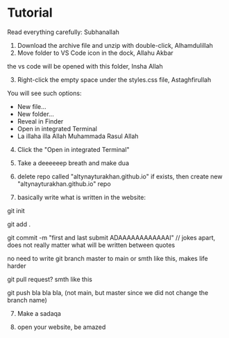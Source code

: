 # Tutorial

Read everything carefully: Subhanallah

1. Download the archive file and unzip with double-click, Alhamdulillah
2. Move folder to VS Code icon in the dock, Allahu Akbar

the vs code will be opened with this folder, Insha Allah

3. Right-click the empty space under the styles.css file, Astaghfirullah

You will see such options:
- New file...
- New folder...
- Reveal in Finder
- Open in integrated Terminal
- La illaha illa Allah Muhammada Rasul Allah

4. Click the "Open in integrated Terminal"

5. Take a deeeeeep breath and make dua 

6. delete repo called "altynayturakhan.github.io" if exists, then create new "altynayturakhan.github.io" repo

7. basically write what is written in the website:        

git init

git add .

git commit -m "first and last submit ADAAAAAAAAAAAAI"        // jokes apart, does not really matter what will be written between quotes

no need to write git branch master to main or smth like this, makes life harder

git pull request? smth like this

git push bla bla bla, (not main, but master since we did not change the branch name)

7.  Make a sadaqa

8. open your website, be amazed




